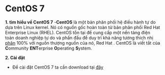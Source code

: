 # CentOS 7
 **1. **tìm hiểu về CentOS 7****
		-**CentOS** là một bản phân phối hệ điều hành tự do dựa trên Linux kernel. Nó có nguồn gốc hoàn toàn từ bản phân phối Red Hat Enterprise Linux (RHEL). CentOS tồn tại để cung cấp một nền tảng điện toán doanh nghiệp tự do và phấn đấu để duy trì khả năng tương thích nhị [phân](https://vi.wikipedia.org/w/index.php?title=T%C6%B0%C6%A1ng_th%C3%ADch_nh%E1%BB%8B_ph%C3%A2n&action=edit&redlink=1 "Tương thích nhị phân (trang chưa được viết)") 100% với nguồn thượng nguồn của nó, Red Hat . CentOS là viết tắt của **C**ommunity **ENT**erprise **O**perating **S**ystem.
		
 **2. Cài đặt**
 - Để cài đặt CentOS 7 ta cần download tại [đây](http://isoredirect.centos.org/centos/7/isos/x86_64/CentOS-7-x86_64-DVD-1503-01.iso)
 

<!--stackedit_data:
eyJoaXN0b3J5IjpbNzYwNjY5NDA2LC0yMDY4ODg1MDQ2LC0xNj
c5Njc5MjgxXX0=
-->